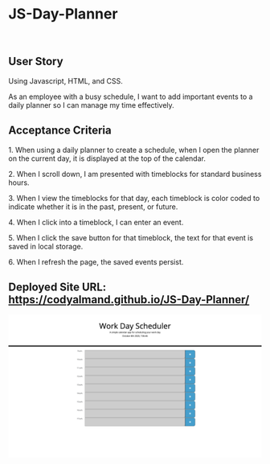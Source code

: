 # JS-Day-Planner
<br>

## User Story

<p>Using Javascript, HTML, and CSS.
<p>As an employee with a busy schedule, I want to add important events to a daily planner so I can manage my time effectively.<p>
  
## Acceptance Criteria

<p>
1. When using a daily planner to create a schedule, when I open the planner on the current day, it is displayed at the top of the calendar.
<p>
2. When I scroll down, I am presented with timeblocks for standard business hours.
<p>
3. When I view the timeblocks for that day, each timeblock is color coded to indicate whether it is in the past, present, or future.
<p>
4. When I click into a timeblock, I can enter an event.
<p>
5. When I click the save button for that timeblock, the text for that event is saved in local storage.
<p>
6. When I refresh the page, the saved events persist.
<p>
  
## Deployed Site URL: https://codyalmand.github.io/JS-Day-Planner/


![](dayplanner.png)
